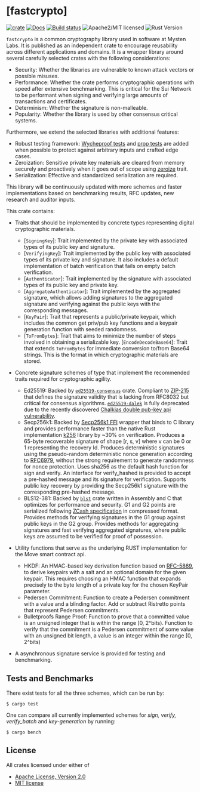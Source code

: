 # [fastcrypto]

[![crate][crate-image]][crate-link]
[![Docs][docs-image]][docs-link]
[![Build status](https://github.com/MystenLabs/fastcrypto/actions/workflows/rust.yml/badge.svg)](https://github.com/MystenLabs/fastcrypto/actions)
![Apache2/MIT licensed][license-image]
![Rust Version][rustc-image]

`fastcrypto` is a common cryptography library used in software at Mysten Labs. It is published as an independent crate to encourage reusability across different applications and domains. It is a wrapper library around several carefully selected crates with the following considerations: 

- Security: Whether the libraries are vulnerable to known attack vectors or possible misuses. 
- Performance: Whether the crate performs cryptographic operations with speed after extensive benchmarking. This is critical for the Sui Network to be performant when signing and verifying large amounts of transactions and certificates. 
- Determinism: Whether the signature is non-malleable.
- Popularity: Whether the library is used by other consensus critical systems. 

Furthermore, we extend the selected libraries with additional features:
- Robust testing framework: [Wycheproof tests](https://github.com/google/wycheproof) and [prop tests](https://altsysrq.github.io/proptest-book/intro.html) are added when possible to protect against arbitrary inputs and crafted edge cases.
- Zeroization: Sensitive private key materials are cleared from memory securely and proactively when it goes out of scope using [zeroize](https://docs.rs/zeroize/latest/zeroize/) trait.
- Serialization: Effective and standardized serialization are required.

This library will be continuously updated with more schemes and faster implementations based on benchmarking results, RFC updates, new research and auditor inputs.

This crate contains:

- Traits that should be implemented by concrete types representing digital cryptographic materials. 
    - [`SigningKey`]: Trait implemented by the private key with associated types of its public key and signature. 
    - [`VerifyingKey`]: Trait implemented by the public key with associated types of its private key and signature. It also includes a default implementation of batch verification that fails on empty batch verification.
    - [`Authenticator`]: Trait implemented by the signature with associated types of its public key and private key.
    - [`AggregateAuthenticator`]: Trait implemented by the aggregated signature, which allows adding signatures to the aggregated signature and verifying against the public keys with the corresponding messages.
    - [`KeyPair`]: Trait that represents a public/private keypair, which includes the common get priv/pub key functions and a keypair generation function with seeded randomness.
    - [`ToFromBytes`]: Trait that aims to minimize the number of steps involved in obtaining a serializable key.
[`EncodeDecodeBase64`]: Trait that extends `ToFromBytes` for immediate conversion to/from Base64 strings. This is the format in which cryptographic materials are stored.

- Concrete signature schemes of type that implement the recommended traits required for cryptographic agility.
    - Ed25519: Backed by [`ed25519-consensus`](https://github.com/penumbra-zone/ed25519-consensus) crate. Compliant to [ZIP-215](https://zips.z.cash/zip-0215) that defines the signature validity that is lacking from RFC8032 but critical for consensus algorithms. [`ed25519-dalek`](https://github.com/dalek-cryptography/ed25519-dalek) is fully deprecated due to the recently discovered [Chalkias double pub-key api vulnerability](https://github.com/MystenLabs/ed25519-unsafe-libs).
    - Secp256k1: Backed by [Secp256k1 FFI](https://crates.io/crates/secp256k1/0.23.1) wrapper that binds to C library and provides performance faster than the native Rust implementation [k256](https://crates.io/crates/k256) library by ~30% on verification. Produces a 65-byte recoverable signature of shape [r, s, v] where v can be 0 or 1 representing the recovery Id. Produces deterministic signatures using the pseudo-random deterministic nonce generation according to [RFC6979](https://www.rfc-editor.org/rfc/rfc6979), without the strong requirement to generate randomness for nonce protection. Uses sha256 as the default hash function for sign and verify. An interface for verify_hashed is provided to accept a pre-hashed message and its signature for verification. Supports public key recovery by providing the Secp256k1 signature with the corresponding pre-hashed message.
    - BLS12-381: Backed by [`blst`](https://github.com/supranational/blst) crate written in Assembly and C that optimizes for performance and security. G1 and G2 points are serialized following [ZCash specification](https://github.com/supranational/blst#serialization-format) in compressed format. Provides methods for verifying signatures in the G1 group against public keys in the G2 group. Provides methods for aggregating signatures and fast verifying aggregated signatures, where public keys are assumed to be verified for proof of possession.

- Utility functions that serve as the underlying RUST implementation for the Move smart contract api. 
    - HKDF: An HMAC-based key derivation function based on [RFC-5869](https://tools.ietf.org/html/rfc5869), to derive keypairs with a salt and an optional domain for the given keypair. This requires choosing an HMAC function that expands precisely to the byte length of a private key for the chosen KeyPair parameter.
    - Pedersen Commitment: Function to create a Pedersen commitment with a value and a blinding factor. Add or subtract Ristretto points that represent Pedersen commitments.
    - Bulletproofs Range Proof: Function to prove that a committed value is an unsigned integer that is within the range [0, 2^bits). Function to verify that the commitment is a Pedersen commitment of some value with an unsigned bit length, a value is an integer within the range [0, 2^bits)

- A asynchronous signature service is provided for testing and benchmarking.
## Tests and Benchmarks
There exist tests for all the three schemes, which can be run by:  
```
$ cargo test
```

One can compare all currently implemented schemes for *sign, verify, verify_batch* and 
*key-generation* by running:
```
$ cargo bench
```

## License

All crates licensed under either of

 * [Apache License, Version 2.0](http://www.apache.org/licenses/LICENSE-2.0)
 * [MIT license](http://opensource.org/licenses/MIT)

[//]: # (badges)

[crate-image]: https://buildstats.info/crate/fastcrypto
[crate-link]: https://crates.io/crates/fastcrypto
[docs-image]: https://docs.rs/fastcrypto/badge.svg
[docs-link]: https://docs.rs/fastcrypto/
[license-image]: https://img.shields.io/badge/license-Apache2.0/MIT-blue.svg
[rustc-image]: https://img.shields.io/badge/rustc-1.63+-blue.svg
